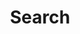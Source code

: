 ---
title: Search
layout: search
url: /search/
searchHidden: true
placeholder: "search"
menu: 
  main:
    name: "🔍"
    pre: ""
    weight: "z"
---